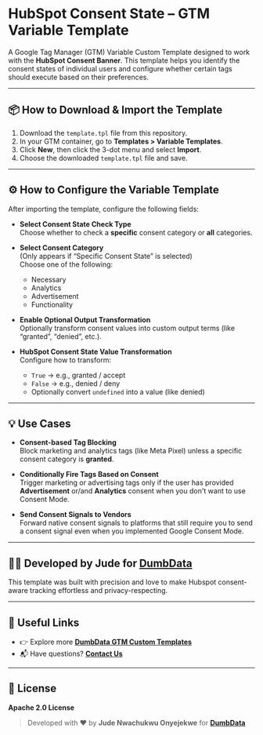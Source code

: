 # HubSpot Consent State – GTM Variable Template

A Google Tag Manager (GTM) Variable Custom Template designed to work with the **HubSpot Consent Banner**. This template helps you identify the consent states of individual users and configure whether certain tags should execute based on their preferences.

---

## 📦 How to Download & Import the Template

1. Download the `template.tpl` file from this repository.
2. In your GTM container, go to **Templates > Variable Templates**.
3. Click **New**, then click the 3-dot menu and select **Import**.
4. Choose the downloaded `template.tpl` file and save.

---

## ⚙️ How to Configure the Variable Template

After importing the template, configure the following fields:

- **Select Consent State Check Type**  
  Choose whether to check a **specific** consent category or **all** categories.

- **Select Consent Category**  
  (Only appears if “Specific Consent State” is selected)  
  Choose one of the following:  
  - Necessary  
  - Analytics  
  - Advertisement  
  - Functionality

- **Enable Optional Output Transformation**  
  Optionally transform consent values into custom output terms (like “granted”, “denied”, etc.).

- **HubSpot Consent State Value Transformation**  
  Configure how to transform:
  - `True` → e.g., granted / accept
  - `False` → e.g., denied / deny
  - Optionally convert `undefined` into a value (like denied)

---

## 💡 Use Cases

- **Consent-based Tag Blocking**  
  Block marketing and analytics tags (like Meta Pixel) unless a specific consent category is **granted**.

- **Conditionally Fire Tags Based on Consent**  
  Trigger marketing or advertising tags only if the user has provided **Advertisement** or/and **Analytics** consent when you don't want to use Consent Mode.

- **Send Consent Signals to Vendors**  
  Forward native consent signals to platforms that still require you to send a consent signal even when you implemented Google Consent Mode.

---

## 👨‍💻 Developed by Jude for [DumbData](https://www.dumbdata.co/)

This template was built with precision and love to make Hubspot consent-aware tracking effortless and privacy-respecting.

---

## 🔗 Useful Links

- 👉 Explore more **[DumbData GTM Custom Templates](https://dumbdata.co/gtm-custom-templates/)**  
- 📬 Have questions? **[Contact Us](https://dumbdata.co/contact-us/)**

---

## 📄 License

**Apache 2.0 License**


> Developed with ❤️ by **Jude Nwachukwu Onyejekwe** for **[DumbData](https://www.dumbdata.co/)**
